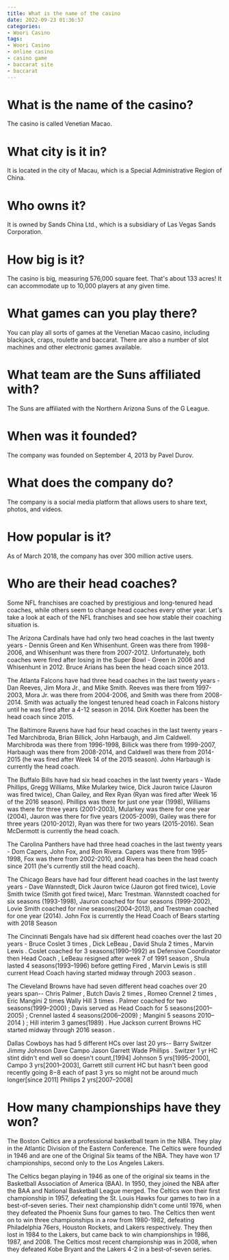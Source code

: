 ```yaml
---
title: What is the name of the casino 
date: 2022-09-23 01:36:57
categories:
- Woori Casino
tags:
- Woori Casino
- online casino
- casino game
- baccarat site
- baccarat
---
```



#  What is the name of the casino? 

The casino is called Venetian Macao.

# What city is it in? 

It is located in the city of Macau, which is a Special Administrative Region of China.

# Who owns it? 

It is owned by Sands China Ltd., which is a subsidiary of Las Vegas Sands Corporation.

# How big is it? 

The casino is big, measuring 576,000 square feet. That's about 133 acres! It can accommodate up to 10,000 players at any given time.

# What games can you play there? 

You can play all sorts of games at the Venetian Macao casino, including blackjack, craps, roulette and baccarat. There are also a number of slot machines and other electronic games available.

#  What team are the Suns affiliated with? 

The Suns are affiliated with the Northern Arizona Suns of the G League.

#  When was it founded? 

The company was founded on September 4, 2013 by Pavel Durov.

# What does the company do? 

The company is a social media platform that allows users to share text, photos, and videos.

# How popular is it? 

As of March 2018, the company has over 300 million active users.

#  Who are their head coaches? 

Some NFL franchises are coached by prestigious and long-tenured head coaches, while others seem to change head coaches every other year. Let's take a look at each of the NFL franchises and see how stable their coaching situation is.

The Arizona Cardinals have had only two head coaches in the last twenty years - Dennis Green and Ken Whisenhunt. Green was there from 1998-2006, and Whisenhunt was there from 2007-2012. Unfortunately, both coaches were fired after losing in the Super Bowl - Green in 2006 and Whisenhunt in 2012. Bruce Arians has been the head coach since 2013.

The Atlanta Falcons have had three head coaches in the last twenty years - Dan Reeves, Jim Mora Jr., and Mike Smith. Reeves was there from 1997-2003, Mora Jr. was there from 2004-2006, and Smith was there from 2008-2014. Smith was actually the longest tenured head coach in Falcons history until he was fired after a 4-12 season in 2014. Dirk Koetter has been the head coach since 2015.

The Baltimore Ravens have had four head coaches in the last twenty years - Ted Marchibroda, Brian Billick, John Harbaugh, and Jim Caldwell. Marchibroda was there from 1996-1998, Billick was there from 1999-2007, Harbaugh was there from 2008-2014, and Caldwell was there from 2014-2015 (he was fired after Week 14 of the 2015 season). John Harbaugh is currently the head coach.

The Buffalo Bills have had six head coaches in the last twenty years - Wade Phillips, Gregg Williams, Mike Mularkey twice, Dick Jauron twice (Jauron was fired twice), Chan Gailey, and Rex Ryan (Ryan was fired after Week 16 of the 2016 season). Phillips was there for just one year (1998), Williams was there for three years (2001-2003), Mularkey was there for one year (2004), Jauron was there for five years (2005-2009), Gailey was there for three years (2010-2012), Ryan was there for two years (2015-2016). Sean McDermott is currently the head coach. 

The Carolina Panthers have had three head coaches in the last twenty years - Dom Capers, John Fox, and Ron Rivera. Capers was there from 1995-1998, Fox was there from 2002-2010, and Rivera has been the head coach since 2011 (he's currently still the head coach).

The Chicago Bears have had four different head coaches in the last twenty years - Dave Wannstedt, Dick Jauron twice (Jauron got fired twice), Lovie Smith twice (Smith got fired twice), Marc Trestman. Wannstedt coached for six seasons (1993-1998), Jauron coached for four seasons (1999-2002), Lovie Smith coached for nine seasons(2004-2013), and Trestman coached for one year (2014). John Fox is currently the Head Coach of Bears starting with 2018 Season 

The Cincinnati Bengals have had six different head coaches over the last 20 years - Bruce Coslet 3 times , Dick LeBeau , David Shula 2 times , Marvin Lewis . Coslet coached for 3 seasons(1990–1992) as Defensive Coordinator then Head Coach , LeBeau resigned after week 7 of 1991 season , Shula lasted 4 seasons(1993–1996) before getting Fired , Marvin Lewis is still current Head Coach having started midway through 2003 season . 

The Cleveland Browns have had seven different head coaches over 20 years span-- Chris Palmer , Butch Davis 2 times , Romeo Crennel 2 times , Eric Mangini 2 times Wally Hill 3 times . Palmer coached for two seasons(1999–2000) ; Davis served as Head Coach for 5 seasons(2001–2005) ; Crennel lasted 4 seasons(2006–2009) ; Mangini 5 seasons 2010–2014 ) ; Hill interim 3 games(1989) . Hue Jackson current Browns HC started midway through 2016 season . 

Dallas Cowboys has had 5 different HCs over last 20 yrs-- Barry Switzer Jimmy Johnson Dave Campo Jason Garrett Wade Phillips . Switzer 1 yr HC stint didn't end well so doesn't count,[1994] Johnson 5 yrs[1995–2000], Campo 3 yrs[2001–2003], Garrett still current HC but hasn't been good recently going 8−8 each of past 3 yrs so might not be around much longer[since 2011] Phillips 2 yrs[2007–2008] 


#  How many championships have they won?

The Boston Celtics are a professional basketball team in the NBA. They play in the Atlantic Division of the Eastern Conference. The Celtics were founded in 1946 and are one of the Original Six teams of the NBA. They have won 17 championships, second only to the Los Angeles Lakers.

The Celtics began playing in 1946 as one of the original six teams in the Basketball Association of America (BAA). In 1950, they joined the NBA after the BAA and National Basketball League merged. The Celtics won their first championship in 1957, defeating the St. Louis Hawks four games to two in a best-of-seven series. Their next championship didn't come until 1976, when they defeated the Phoenix Suns four games to two. The Celtics then went on to win three championships in a row from 1980-1982, defeating Philadelphia 76ers, Houston Rockets, and Lakers respectively. They then lost in 1984 to the Lakers, but came back to win championships in 1986, 1987, and 2008. The Celtics most recent championship was in 2008, when they defeated Kobe Bryant and the Lakers 4-2 in a best-of-seven series.